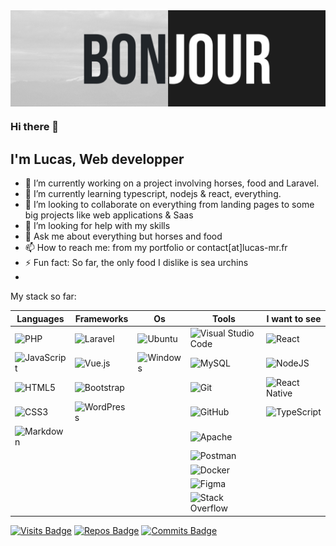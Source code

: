 
<img src="https://github.com/Lucas-M-R/Lucas-M-R/blob/main/img/banner_bonjour.png?raw=true" align="center" alt="Bonjour et bienvenue sur mon profil Github">


### Hi there 👋

## I'm Lucas, Web developper

- 🔭 I’m currently working on a project involving horses, food and Laravel.
- 🌱 I’m currently learning typescript, nodejs & react, everything.
- 👯 I’m looking to collaborate on everything from landing pages to some big projects like web applications & Saas
- 🤔 I’m looking for help with my skills
- 💬 Ask me about everything but horses and food
- 📫 How to reach me: from my portfolio or contact[at]lucas-mr.fr
- ⚡ Fun fact: So far, the only food I dislike is sea urchins
- 
My stack so far:


| Languages                                                                                                                    | Frameworks                                                                                                            | Os                                                                                                       | Tools                                                                                                                                             | I want to see                                                                                                               |
|------------------------------------------------------------------------------------------------------------------------------|-----------------------------------------------------------------------------------------------------------------------|----------------------------------------------------------------------------------------------------------|---------------------------------------------------------------------------------------------------------------------------------------------------|-----------------------------------------------------------------------------------------------------------------------------|
| ![PHP](https://img.shields.io/badge/php-%23777BB4.svg?style=for-the-badge&logo=php&logoColor=white)                          | ![Laravel](https://img.shields.io/badge/laravel-%23FF2D20.svg?style=for-the-badge&logo=laravel&logoColor=white)       | ![Ubuntu](https://img.shields.io/badge/Ubuntu-E95420?style=for-the-badge&logo=ubuntu&logoColor=white)    | ![Visual Studio Code](https://img.shields.io/badge/Visual%20Studio%20Code-0078d7.svg?style=for-the-badge&logo=visual-studio-code&logoColor=white) | ![React](https://img.shields.io/badge/react-%2320232a.svg?style=for-the-badge&logo=react&logoColor=%2361DAFB)               |
| ![JavaScript](https://img.shields.io/badge/javascript-%23323330.svg?style=for-the-badge&logo=javascript&logoColor=%23F7DF1E) | ![Vue.js](https://img.shields.io/badge/vuejs-%2335495e.svg?style=for-the-badge&logo=vuedotjs&logoColor=%234FC08D)     | ![Windows](https://img.shields.io/badge/Windows-0078D6?style=for-the-badge&logo=windows&logoColor=white) | ![MySQL](https://img.shields.io/badge/mysql-%2300f.svg?style=for-the-badge&logo=mysql&logoColor=white)                                            | ![NodeJS](https://img.shields.io/badge/node.js-6DA55F?style=for-the-badge&logo=node.js&logoColor=white)                     |
| ![HTML5](https://img.shields.io/badge/html5-%23E34F26.svg?style=for-the-badge&logo=html5&logoColor=white)                    | ![Bootstrap](https://img.shields.io/badge/bootstrap-%23563D7C.svg?style=for-the-badge&logo=bootstrap&logoColor=white) |                                                                                                          | ![Git](https://img.shields.io/badge/git-%23F05033.svg?style=for-the-badge&logo=git&logoColor=white)                                               | ![React Native](https://img.shields.io/badge/react_native-%2320232a.svg?style=for-the-badge&logo=react&logoColor=%2361DAFB) |
| ![CSS3](https://img.shields.io/badge/css3-%231572B6.svg?style=for-the-badge&logo=css3&logoColor=white)                       | ![WordPress](https://img.shields.io/badge/WordPress-%23117AC9.svg?style=for-the-badge&logo=WordPress&logoColor=white) |                                                                                                          | ![GitHub](https://img.shields.io/badge/github-%23121011.svg?style=for-the-badge&logo=github&logoColor=white)                                      | ![TypeScript](https://img.shields.io/badge/typescript-%23007ACC.svg?style=for-the-badge&logo=typescript&logoColor=white)    |
| ![Markdown](https://img.shields.io/badge/markdown-%23000000.svg?style=for-the-badge&logo=markdown&logoColor=white)           |                                                                                                                       |                                                                                                          | ![Apache](https://img.shields.io/badge/apache-%23D42029.svg?style=for-the-badge&logo=apache&logoColor=white)                                      |                                                                                                                             |
|                                                                                                                              |                                                                                                                       |                                                                                                          | ![Postman](https://img.shields.io/badge/Postman-FF6C37?style=for-the-badge&logo=postman&logoColor=white)                                          |                                                                                                                             |
|                                                                                                                              |                                                                                                                       |                                                                                                          | ![Docker](https://img.shields.io/badge/docker-%230db7ed.svg?style=for-the-badge&logo=docker&logoColor=white)                                      |                                                                                                                             |
|                                                                                                                              |                                                                                                                       |                                                                                                          | ![Figma](https://img.shields.io/badge/figma-%23F24E1E.svg?style=for-the-badge&logo=figma&logoColor=white)                                         |                                                                                                                             |
|                                                                                                                              |                                                                                                                       |                                                                                                          | ![Stack Overflow](https://img.shields.io/badge/-Stackoverflow-FE7A16?style=for-the-badge&logo=stack-overflow&logoColor=white)                     |                                                                                                                             |


















[![Visits Badge](https://badges.pufler.dev/visits/Lucas-M-R/git-badges)](https://badges.pufler.dev)
[![Repos Badge](https://badges.pufler.dev/repos/Lucas-M-R)](https://badges.pufler.dev)
[![Commits Badge](https://badges.pufler.dev/commits/monthly/Lucas-M-R)](https://badges.pufler.dev)
